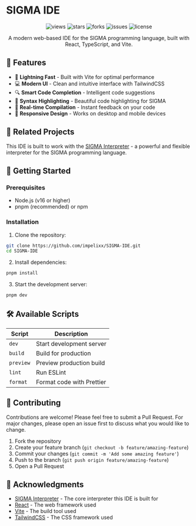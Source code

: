 # SIGMA IDE

<div align="center">

![views](https://komarev.com/ghpvc/?username=impelixx&label=views&color=blue&style=flat)
![stars](https://img.shields.io/github/stars/impelixx/SIGMAinterpretator)
![forks](https://img.shields.io/github/forks/impelixx/SIGMAinterpretator)
![issues](https://img.shields.io/github/issues/impelixx/SIGMAinterpretator)
![license](https://img.shields.io/github/license/impelixx/SIGMAinterpretator)

A modern web-based IDE for the SIGMA programming language, built with React, TypeScript, and Vite.

</div>

## 🌟 Features

- 🚀 **Lightning Fast** - Built with Vite for optimal performance
- 💻 **Modern UI** - Clean and intuitive interface with TailwindCSS
- 🔍 **Smart Code Completion** - Intelligent code suggestions
- 🎨 **Syntax Highlighting** - Beautiful code highlighting for SIGMA
- 🔄 **Real-time Compilation** - Instant feedback on your code
- 📱 **Responsive Design** - Works on desktop and mobile devices

## 🔗 Related Projects

This IDE is built to work with the [SIGMA Interpreter](https://github.com/impelixx/SIGMAinterpretator) - a powerful and flexible interpreter for the SIGMA programming language.

## 🚀 Getting Started

### Prerequisites

- Node.js (v16 or higher)
- pnpm (recommended) or npm

### Installation

1. Clone the repository:
```bash
git clone https://github.com/impelixx/SIGMA-IDE.git
cd SIGMA-IDE
```

2. Install dependencies:
```bash
pnpm install
```

3. Start the development server:
```bash
pnpm dev
```

## 🛠️ Available Scripts

| Script | Description |
|--------|-------------|
| `dev` | Start development server |
| `build` | Build for production |
| `preview` | Preview production build |
| `lint` | Run ESLint |
| `format` | Format code with Prettier |

## 🤝 Contributing

Contributions are welcome! Please feel free to submit a Pull Request. For major changes, please open an issue first to discuss what you would like to change.

1. Fork the repository
2. Create your feature branch (`git checkout -b feature/amazing-feature`)
3. Commit your changes (`git commit -m 'Add some amazing feature'`)
4. Push to the branch (`git push origin feature/amazing-feature`)
5. Open a Pull Request


## 🙏 Acknowledgments

- [SIGMA Interpreter](https://github.com/impelixx/SIGMAinterpretator) - The core interpreter this IDE is built for
- [React](https://reactjs.org/) - The web framework used
- [Vite](https://vitejs.dev/) - The build tool used
- [TailwindCSS](https://tailwindcss.com/) - The CSS framework used
